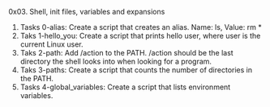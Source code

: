 0x03. Shell, init files, variables and expansions
1. Tasks 0-alias: Create a script that creates an alias. Name: ls, Value: rm *
2. Taks 1-hello_you: Create a script that prints hello user, where user is the current Linux user.
3. Taks 2-path: Add /action to the PATH. /action should be the last directory the shell looks into when looking for a program.
4. Taks 3-paths: Create a script that counts the number of directories in the PATH.
5. Tasks 4-global_variables: Create a script that lists environment variables.
